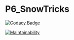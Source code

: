 # P6_SnowTricks
[![Codacy Badge](https://api.codacy.com/project/badge/Grade/b7b8e381fcbd46c9bca29103a7d44610)](https://app.codacy.com/gh/Toka69/P6_SnowTricks?utm_source=github.com&utm_medium=referral&utm_content=Toka69/P6_SnowTricks&utm_campaign=Badge_Grade_Settings)


[![Maintainability](https://api.codeclimate.com/v1/badges/01a06e10947fe6133340/maintainability)](https://codeclimate.com/github/Toka69/P6_SnowTricks/maintainability)

